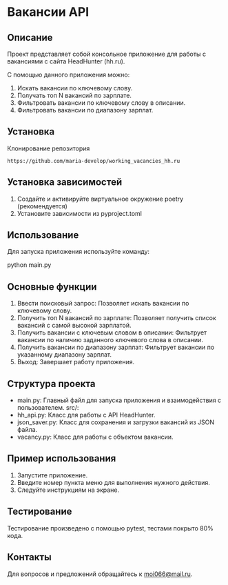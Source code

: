 # Вакансии API
## Описание
Проект представляет собой консольное приложение для работы с вакансиями с сайта HeadHunter (hh.ru). 

С помощью данного приложения можно:
1. Искать вакансии по ключевому слову.
2. Получать топ N вакансий по зарплате.
3. Фильтровать вакансии по ключевому слову в описании.
4. Фильтровать вакансии по диапазону зарплат.

## Установка
Клонирование репозитория

```
https://github.com/maria-develop/working_vacancies_hh.ru
```

## Установка зависимостей
1. Создайте и активируйте виртуальное окружение poetry (рекомендуется)
2. Установите зависимости из pyproject.toml

## Использование
Для запуска приложения используйте команду:

python main.py

## Основные функции
1. Ввести поисковый запрос: Позволяет искать вакансии по ключевому слову.
2. Получить топ N вакансий по зарплате: Позволяет получить список вакансий с самой высокой зарплатой.
3. Получить вакансии с ключевым словом в описании: Фильтрует вакансии по наличию заданного ключевого слова в описании.
4. Получить вакансии по диапазону зарплат: Фильтрует вакансии по указанному диапазону зарплат.
5. Выход: Завершает работу приложения.

## Структура проекта
- main.py: Главный файл для запуска приложения и взаимодействия с пользователем.
src/:
- hh_api.py: Класс для работы с API HeadHunter.
- json_saver.py: Класс для сохранения и загрузки вакансий из JSON файла.
- vacancy.py: Класс для работы с объектом вакансии.

## Пример использования
1. Запустите приложение.
2. Введите номер пункта меню для выполнения нужного действия.
3. Следуйте инструкциям на экране.

## Тестирование
Тестирование произведено с помощью pytest, тестами покрыто 80% кода.

## Контакты
Для вопросов и предложений обращайтесь к moi066@mail.ru.
